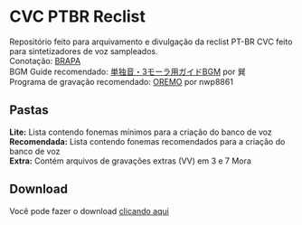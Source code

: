 # CVC PTBR Reclist

Repositório feito para arquivamento e divulgação da reclist PT-BR CVC feito para sintetizadores de voz sampleados.<br/>
Conotação: [BRAPA](https://github.com/overdramatic/BRAPA "BRAPA")<br/>
BGM Guide recomendado: [単独音・3モーラ用ガイドBGM](https://bowlroll.net/file/119729 "単独音・3モーラ用ガイドBGM") por 巽<br/>
Programa de gravação recomendado: [OREMO](https://pt.osdn.net/users/nwp8861/pf/OREMO/wiki/FrontPage "OREMO") por nwp8861<br/>

## Pastas
**Lite:** Lista contendo fonemas mínimos para a criação do banco de voz <br/>
**Recomendada:** Lista contendo fonemas recomendados para a criação do banco de voz <br/>
**Extra:** Contém arquivos de gravações extras (VV) em 3 e 7 Mora

## Download
Você pode fazer o download [clicando aqui](https://github.com/overdramatic/CVC-PTBR-Reclist/releases "Release")
